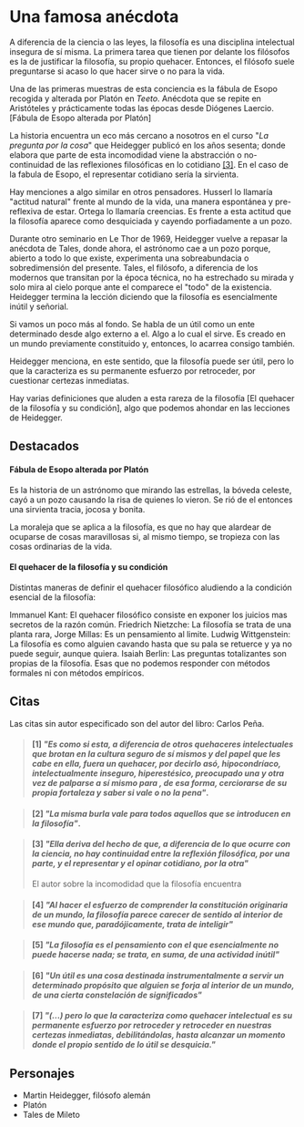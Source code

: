 # Una famosa anécdota

A diferencia de la ciencia o las leyes, la filosofía es  una disciplina intelectual insegura de sí misma. La primera tarea que tienen por delante los filósofos es la de justificar la filosofía, su propio quehacer. Entonces, el filósofo suele preguntarse si acaso lo que hacer sirve o no para la vida.

Una de las primeras muestras de esta conciencia es la fábula de Esopo recogida y alterada por Platón en *Teeto*. Anécdota que se repite en Aristóteles y prácticamente todas las épocas desde Diógenes Laercio. [Fábula de Esopo alterada por Platón]

La historia encuentra un eco más cercano a nosotros en el curso "*La pregunta por la cosa*" que Heidegger publicó en los años sesenta; donde elabora que parte de esta incomodidad viene la abstracción o no-continuidad de las reflexiones filosóficas en lo cotidiano [\[3\]](). En el caso de la fabula de Esopo, el representar cotidiano sería la sirvienta. 

Hay menciones a algo similar en otros pensadores. Husserl lo llamaría "actitud natural" frente al mundo de la vida, una manera espontánea y pre-reflexiva de estar. Ortega lo llamaría creencias. Es frente a esta actitud que la filosofía aparece como desquiciada y cayendo porfiadamente a un pozo.

Durante otro seminario en Le Thor de 1969, Heidegger vuelve a repasar la anécdota de Tales, donde ahora, el astrónomo cae a un pozo porque, abierto a todo lo que existe, experimenta una sobreabundacia o sobredimensión del presente. Tales, el filósofo, a diferencia de los modernos que transitan por la época técnica, no ha estrechado su mirada y solo mira al cielo porque ante el comparece el "todo" de la existencia. Heidegger termina la lección diciendo que la filosofía es esencialmente inútil y señorial.

Si vamos un poco más al fondo. Se habla de un útil como un ente determinado desde algo externo a el. Algo a lo cual el sirve. Es creado en un mundo previamente constituido y, entonces, lo acarrea consigo también. 

Heidegger menciona, en este sentido, que la filosofía puede ser útil, pero lo que la caracteriza es su permanente esfuerzo por retroceder, por cuestionar certezas inmediatas.

Hay varias definiciones que aluden a esta rareza de la filosofía [El quehacer de la filosofía y su condición], algo que podemos ahondar en las lecciones de Heidegger.


## Destacados

#### Fábula de Esopo alterada por Platón

Es la historia de un astrónomo que mirando las estrellas, la bóveda celeste, cayó a un pozo causando la risa de quienes lo vieron. Se rió de el entonces una sirvienta tracia, jocosa y bonita.

La moraleja que se aplica a la filosofía, es que no hay que alardear de ocuparse de cosas maravillosas si, al mismo tiempo, se tropieza con las cosas ordinarias de la vida. 

#### El quehacer de la filosofía y su condición

Distintas maneras de definir el quehacer filosófico aludiendo a la condición esencial de la filosofía:

Immanuel Kant: El quehacer filosófico consiste en exponer los juicios mas secretos de la razón común.
Friedrich Nietzche: La filosofía se trata de una planta rara,
Jorge Millas: Es un pensamiento al limite.
Ludwig Wittgenstein: La filosofía es como alguien cavando hasta que su pala se retuerce y ya no puede seguir, aunque quiera.
Isaiah Berlin: Las preguntas totalizantes son propias de la filosofía. Esas que no podemos responder con métodos formales ni con métodos empíricos.


## Citas

Las citas sin autor especificado son del autor del libro: Carlos Peña.

<!-- p23 -->

> #### [1] _"Es como si esta, a diferencia de otros quehaceres intelectuales que brotan en la cultura seguro de sí mismos y del papel que les cabe en ella, fuera un quehacer, por decirlo asó, hipocondríaco, intelectualmente inseguro, hiperestésico, preocupado una y otra vez de palparse a sí mismo para , de esa forma, cerciorarse de su propia fortaleza y saber si vale o no la pena"_.

<!-- p25 -->

> #### [2] _"La misma burla vale para todos aquellos que se introducen en la filosofía"_.

<!-- p27 -->

> #### [3] _"Ella deriva del hecho de que, a diferencia de lo que ocurre con la ciencia, no hay continuidad entre la reflexión filosófica, por una parte, y el representar y el opinar cotidiano, por la otra"_
>
> El autor sobre la incomodidad que la filosofía encuentra

<!-- p28 -->

> #### [4] _"Al hacer el esfuerzo de comprender la constitución originaria de un mundo, la filosofía parece carecer de sentido al interior de ese mundo que, paradójicamente, trata de inteligir"_

<!-- p29 -->

> #### [5] _"La filosofía es el pensamiento con el que esencialmente no puede hacerse nada; se trata, en suma, de una actividad inútil"_


<!-- p29 -->

> #### [6] _"Un útil es una cosa destinada instrumentalmente a servir un determinado propósito que alguien se forja al interior de un mundo, de una cierta constelación de significados"_


<!-- p31 -->
> #### [7] _"(...) pero lo que la caracteriza como quehacer intelectual es su permanente esfuerzo por retroceder y retroceder en nuestras certezas inmediatas, debilitándolas, hasta alcanzar un momento donde el propio sentido de lo útil se desquicia."_


## Personajes

- Martin Heidegger, filósofo alemán
- Platón
- Tales de Mileto